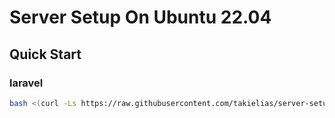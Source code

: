 # Server Setup On Ubuntu 22.04

## Quick Start

### laravel

```sh
bash <(curl -Ls https://raw.githubusercontent.com/takielias/server-setup/laravel/bash.sh)
```